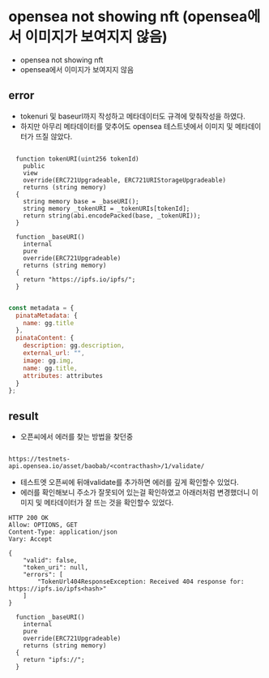 # opensea not showing nft (opensea에서 이미지가 보여지지 않음)

- opensea not showing nft
- opensea에서 이미지가 보여지지 않음

## error

- tokenuri 및 baseurl까지 작성하고 메타데이터도 규격에 맞춰작성을 하였다.
- 하지만 아무리 메타데이터를 맞추어도 opensea 테스트넷에서 이미지 및 메타데이터가 뜨질 않았다.

```sol

  function tokenURI(uint256 tokenId)
    public
    view
    override(ERC721Upgradeable, ERC721URIStorageUpgradeable)
    returns (string memory)
  {
    string memory base = _baseURI();
    string memory _tokenURI = _tokenURIs[tokenId];
    return string(abi.encodePacked(base, _tokenURI));
  }

```

```sol
  function _baseURI()
    internal
    pure
    override(ERC721Upgradeable)
    returns (string memory)
  {
    return "https://ipfs.io/ipfs/";
  }


```

```js
const metadata = {
  pinataMetadata: {
    name: gg.title
  },
  pinataContent: {
    description: gg.description,
    external_url: "",
    image: gg.img,
    name: gg.title,
    attributes: attributes
  }
};
```

## result

- 오픈씨에서 에러를 찾는 방법을 찾던중

```

https://testnets-api.opensea.io/asset/baobab/<contracthash>/1/validate/
```

- 테스트엣 오픈씨에 뒤애validate를 추가하면 에러를 깊게 확인할수 있었다.
- 에러를 확인해보니 주소가 잘못되어 있는걸 확인하였고 아래러처럼 변경했더니 이미지 및 메타데이터가 잘 뜨는 것을 확인할수 있었다.

```
HTTP 200 OK
Allow: OPTIONS, GET
Content-Type: application/json
Vary: Accept

{
    "valid": false,
    "token_uri": null,
    "errors": [
        "TokenUrl404ResponseException: Received 404 response for: https://ipfs.io/ipfs<hash>"
    ]
}
```

```sol
  function _baseURI()
    internal
    pure
    override(ERC721Upgradeable)
    returns (string memory)
  {
    return "ipfs://";
  }

```
